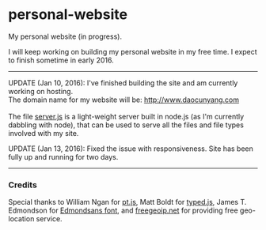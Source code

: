 # personal-website
My personal website (in progress).

I will keep working on building my personal website in my free time. I expect to finish sometime in early 2016.
<hr />

UPDATE (Jan 10, 2016): I've finished building the site and am currently working on hosting. <br />
The domain name for my website will be: http://www.daocunyang.com <br /><br />
The file <a href="./server.js">server.js</a> is a light-weight server built in node.js (as I'm currently dabbling with node), that can be used to serve all the files and file types involved with my site.


UPDATE (Jan 13, 2016): Fixed the issue with responsiveness. Site has been fully up and running for two days. 

<hr />
<h3>Credits</h3>
Special thanks to William Ngan for <a href="http://williamngan.github.io/pt/">pt.js</a>,  Matt Boldt for <a href="http://www.mattboldt.com/demos/typed-js/">typed.js</a>, James T. Edmondson for <a href="http://www.losttype.com/font/?name=edmondsans">Edmondsans font</a>, and <a href="https://freegeoip.net/">freegeoip.net</a> for providing free geo-location service.
